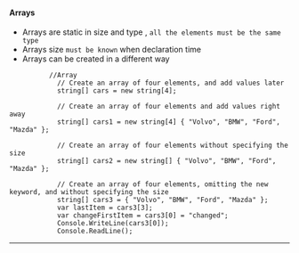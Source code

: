#### Arrays
   - Arrays are static in size and type , `all the elements must be the same type`
   - Arrays size  `must be known` when declaration time
   - Arrays can be created in a different way

```
          //Array
            // Create an array of four elements, and add values later
            string[] cars = new string[4];
            
            // Create an array of four elements and add values right away 
            string[] cars1 = new string[4] { "Volvo", "BMW", "Ford", "Mazda" };

            // Create an array of four elements without specifying the size 
            string[] cars2 = new string[] { "Volvo", "BMW", "Ford", "Mazda" };

            // Create an array of four elements, omitting the new keyword, and without specifying the size
            string[] cars3 = { "Volvo", "BMW", "Ford", "Mazda" };
            var lastItem = cars3[3];
            var changeFirstItem = cars3[0] = "changed";
            Console.WriteLine(cars3[0]);
            Console.ReadLine();

```
---
